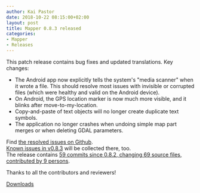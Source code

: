 ```yaml
---
author: Kai Pastor
date: 2018-10-22 08:15:00+02:00
layout: post
title: Mapper 0.8.3 released
categories:
- Mapper
- Releases
---
```


This patch release contains bug fixes and updated translations. Key changes:

- The Android app now explicitly tells the system's "media scanner" when it wrote a file.
  This should resolve most issues with invisible or corrupted files (which were healthy and valid on the Android device).
- On Android, the GPS location marker is now much more visible, and it blinks after move-to-my-location.
- Copy-and-paste of text objects will no longer create duplicate text symbols.
- The application no longer crashes when undoing simple map part merges or when deleting GDAL parameters.

Find [the resolved issues on Github](https://github.com/OpenOrienteering/mapper/issues?q=milestone:v0.8.3+is:closed).  
[Known issues in v0.8.3](https://github.com/OpenOrienteering/mapper/issues?q=label:"known%20issues%20v0.8.3") will be collected there, too.  
The release contains [59 commits since 0.8.2, changing 69 source files, contributed by 9 persons](https://github.com/OpenOrienteering/mapper/compare/v0.8.2...v0.8.3).


Thanks to all the contributors and reviewers!

<a class="btn btn-primary" href="https://github.com/OpenOrienteering/mapper/releases/tag/v0.8.3">Downloads</a>
